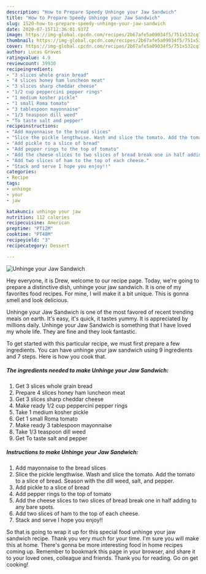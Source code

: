 ```yaml
---
description: "How to Prepare Speedy Unhinge your Jaw Sandwich"
title: "How to Prepare Speedy Unhinge your Jaw Sandwich"
slug: 1520-how-to-prepare-speedy-unhinge-your-jaw-sandwich
date: 2020-07-15T12:36:01.937Z
image: https://img-global.cpcdn.com/recipes/2b67afe5a09034f5/751x532cq70/unhinge-your-jaw-sandwich-recipe-main-photo.jpg
thumbnail: https://img-global.cpcdn.com/recipes/2b67afe5a09034f5/751x532cq70/unhinge-your-jaw-sandwich-recipe-main-photo.jpg
cover: https://img-global.cpcdn.com/recipes/2b67afe5a09034f5/751x532cq70/unhinge-your-jaw-sandwich-recipe-main-photo.jpg
author: Lucas Graves
ratingvalue: 4.9
reviewcount: 39930
recipeingredient:
- "3 slices whole grain bread"
- "4 slices honey ham luncheon meat"
- "3 slices sharp cheddar cheese"
- "1/2 cup peppercini pepper rings"
- "1 medium kosher pickle"
- "1 small Roma tomato"
- "3 tablespoon mayonnaise"
- "1/3 teaspoon dill weed"
- "To taste salt and pepper"
recipeinstructions:
- "Add mayonnaise to the bread slices"
- "Slice the pickle lengthwise. Wash and slice the tomato. Add the tomato to a slice of bread. Season with the dill weed, salt, and pepper."
- "Add pickle to a slice of bread"
- "Add pepper rings to the top of tomato"
- "Add the cheese slices to two slices of bread break one in half adding to any bare spots."
- "Add two slices of ham to the top of each cheese."
- "Stack and serve I hope you enjoy!!"
categories:
- Recipe
tags:
- unhinge
- your
- jaw

katakunci: unhinge your jaw 
nutrition: 112 calories
recipecuisine: American
preptime: "PT12M"
cooktime: "PT48M"
recipeyield: "3"
recipecategory: Dessert

---
```



![Unhinge your Jaw Sandwich](https://img-global.cpcdn.com/recipes/2b67afe5a09034f5/751x532cq70/unhinge-your-jaw-sandwich-recipe-main-photo.jpg)

Hey everyone, it is Drew, welcome to our recipe page. Today, we're going to prepare a distinctive dish, unhinge your jaw sandwich. It is one of my favorites food recipes. For mine, I will make it a bit unique. This is gonna smell and look delicious.

Unhinge your Jaw Sandwich is one of the most favored of recent trending meals on earth. It's easy, it's quick, it tastes yummy. It is appreciated by millions daily. Unhinge your Jaw Sandwich is something that I have loved my whole life. They are fine and they look fantastic.




To get started with this particular recipe, we must first prepare a few ingredients. You can have unhinge your jaw sandwich using 9 ingredients and 7 steps. Here is how you cook that.

<!--inarticleads1-->

##### The ingredients needed to make Unhinge your Jaw Sandwich:

1. Get 3 slices whole grain bread
1. Prepare 4 slices honey ham luncheon meat
1. Get 3 slices sharp cheddar cheese
1. Make ready 1/2 cup peppercini pepper rings
1. Take 1 medium kosher pickle
1. Get 1 small Roma tomato
1. Make ready 3 tablespoon mayonnaise
1. Take 1/3 teaspoon dill weed
1. Get To taste salt and pepper




<!--inarticleads2-->

##### Instructions to make Unhinge your Jaw Sandwich:

1. Add mayonnaise to the bread slices
1. Slice the pickle lengthwise. Wash and slice the tomato. Add the tomato to a slice of bread. Season with the dill weed, salt, and pepper.
1. Add pickle to a slice of bread
1. Add pepper rings to the top of tomato
1. Add the cheese slices to two slices of bread break one in half adding to any bare spots.
1. Add two slices of ham to the top of each cheese.
1. Stack and serve I hope you enjoy!!




So that is going to wrap it up for this special food unhinge your jaw sandwich recipe. Thank you very much for your time. I'm sure you will make this at home. There's gonna be more interesting food in home recipes coming up. Remember to bookmark this page in your browser, and share it to your loved ones, colleague and friends. Thank you for reading. Go on get cooking!
